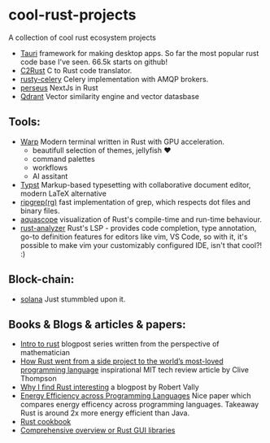 # cool-rust-projects
A collection of cool rust ecosystem projects

- [Tauri](https://tauri.app/) framework for making desktop apps. So far the most popular rust code base I've seen. 66.5k starts on github!
- [C2Rust](https://c2rust.com/) C to Rust code translator.
- [rusty-celery](https://github.com/rusty-celery/rusty-celery) Celery implementation with AMQP brokers.
- [perseus](https://github.com/framesurge/perseus) NextJs in Rust
- [Qdrant](https://github.com/qdrant/qdrant) Vector similarity engine and vector datasbase

## Tools:

- [Warp](https://www.warp.dev/) Modern terminal written in Rust with GPU acceleration.
  - beautifull selection of themes, jellyfish ❤️
  - command palettes
  - workflows
  - AI assitant
 - [Typst](https://github.com/typst/typst) Markup-based typesetting with collaborative document editor, modern LaTeX alternative
 - [ripgrep(rg)](https://github.com/BurntSushi/ripgrep) fast implementation of grep, which respects dot files and binary files.
 - [aquascope](https://github.com/cognitive-engineering-lab/aquascope) visualization of Rust's compile-time and run-time behaviour.
 - [rust-analyzer](https://rust-analyzer.github.io) Rust's LSP - provides code completion, type annotation, go-to definition features for editors like vim, VS Code, so with it, it's possible to make vim your customizably configured IDE, isn't that cool?! :)

## Block-chain:
- [solana](https://github.com/solana-labs/solana) Just stummbled upon it.

## Books & Blogs & articles & papers:

- [Intro to rust](https://applied-math-coding.medium.com/list/an-introduction-into-rust-22c99777c5e5) blogpost series written from the perspective of mathematician
- [How Rust went from a side project to the world’s most-loved programming language](https://www.technologyreview.com/2023/02/14/1067869/rust-worlds-fastest-growing-programming-language/) inspirational MIT tech review article by Clive Thompson
- [Why I find Rust interesting](https://shiver.github.io/post/why_i_find_rust_interesting/) a blogpost by Robert Vally
- [Energy Efficiency across Programming Languages](https://greenlab.di.uminho.pt/wp-content/uploads/2017/10/sleFinal.pdf) Nice paper which compares energy efficency across programming languages. Takeaway Rust is around  2x more energy efficient than Java.
- [Rust cookbook](https://rust-lang-nursery.github.io/rust-cookbook/intro.html)
- [Comprehensive overview or Rust GUI libraries](https://monadical.com/posts/shades-of-rust-gui-library-list.html#)

